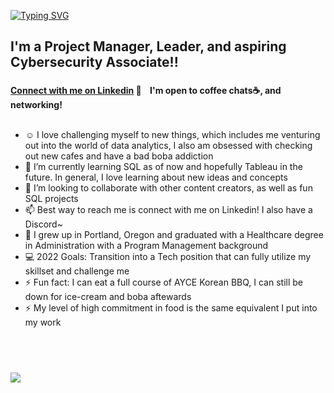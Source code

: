 [![Typing SVG](https://readme-typing-svg.herokuapp.com?font=Helvetica&size=45&duration=2300&color=91CAF7&width=800&height=115&lines=Hi+there%2C+I'm+Spring)](https://git.io/typing-svg)


<!---
SpringHo/SpringHo is a ✨ special ✨ repository because its `README.md` (this file) appears on your GitHub profile.
You can click the Preview link to take a look at your changes.Caveat
--->



## I'm a Project Manager, Leader, and aspiring Cybersecurity Associate!! 


### 
<b>[Connect with me on Linkedin](https://www.linkedin.com/in/springho/) 👋 
&nbsp;&nbsp;
I'm open to coffee chats☕, and networking!</b>
<br />
<br />


-  ☺️ I love challenging myself to new things, which includes me venturing out into the world of data analytics, I also am obsessed with checking out new cafes and have a bad boba addiction
- 🌱 I’m currently learning SQL as of now and hopefully Tableau in the future. In general, I love learning about new ideas and concepts
- 👯 I’m looking to collaborate with other content creators, as well as fun SQL projects
- 📫 Best way to reach me is connect with me on Linkedin! I also have a Discord~
- 🌲 I grew up in Portland, Oregon and graduated with a Healthcare degree in Administration with a Program Management background
- 💻 2022 Goals: Transition into a Tech position that can fully utilize my skillset and challenge me
- ⚡ Fun fact: I can eat a full course of AYCE Korean BBQ, I can still be down for ice-cream and boba aftewards
- ⚡ My level of high commitment in food is the same equivalent I put into my work





<br />
<br />



##### 
![](https://visitor-badge.laobi.icu/badge?page_id=SpringHo.SpringHo)
